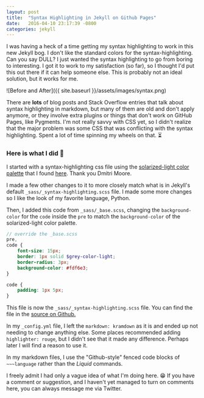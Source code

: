 ```yaml
---
layout: post
title:  "Syntax Highlighting in Jekyll on Github Pages"
date:   2016-04-10 23:17:39 -0800
categories: jekyll
---
```


I was having a heck of a time getting my syntax highlighting to work in this new Jekyll bog. I don't like the standard colors
for the syntax-highlighting. Can you say DULL? I just wanted the syntax highlighting to go from boring to interesting. I got it to work to my satisfaction (so far), so I thought I'd put this out there if it can help someone else. This is probably not an ideal solution, but it works for me.

![Before and After]({{ site.baseurl }}/assets/images/syntax.png)

There are **lots** of blog posts
and Stack Overflow entries that talk about syntax highlighting in markdown, but many of them are old and don't apply anymore,
or they involve extra plugins or things that don't work on GitHub Pages, like Pygments. I'm not really savvy with CSS yet, so I didn't realize that the major problem was some CSS that was conflicting with the syntax highlighting. Spent a lot of time spinning my wheels on that. ⏳

### Here is what I did 👏

I started with a syntax-highlighting css file using the [solarized-light color palette][solarized] that I found [here][css-file]. Thank you Dmitri Moore.

I made a few other changes to it to more closely match what is in Jekyll's default `_sass/_syntax-highlighting.scss` file. I made some more changes so I like the look of my favorite language, Python.

Then, I added this code from `_sass/_base.scss`, changing the `background-color` for the `code` inside the `pre` to match the `background-color` of the solarized-light color palette.

~~~scss
// override the _base.scss
pre,
code {
    font-size: 15px;
    border: 1px solid $grey-color-light;
    border-radius: 3px;
    background-color: #fdf6e3;
}

code {
    padding: 1px 5px;
}
~~~

This file is now the `_sass/_syntax-highlighting.scss` file. You can find the file in the [source on Github.][purplediane]

In my `_config.yml` file, I left the `markdown: kramdown` as it is and ended up not needing to change anything else. Some places recommended adding `highlighter: rouge`, but I didn't see that it made any difference. Perhaps later I will find a reason to use it.

In my markdown files, I use the "Github-style" fenced code blocks of `~~~language` rather than the *Liquid* commands.

I freely admit I had only a vague idea of what I'm doing here. 😁 If you have a comment or suggestion, and I haven't yet managed to turn on comments here, you can always message me via Twitter.


[css-file]: http://demisx.github.io/jekyll/2014/01/13/improve-code-highlighting-in-jekyll.html
[solarized]: http://ethanschoonover.com/solarized
[purplediane]: https://github.com/purplediane/purplediane.github.io/blob/master/_sass/_syntax-highlighting.scss
